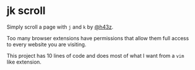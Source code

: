 # jk scroll
Simply scroll a page with `j` and `k` by [@h43z](https://twitter.com/h43z). 

Too many browser extensions have permissions that allow them full
access to every website you are visiting. 

This project has 10 lines of code and does most of what I want from a `vim` like
extension.
